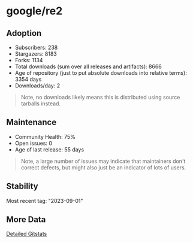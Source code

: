 # google/re2

## Adoption

- Subscribers: 238
- Stargazers: 8183
- Forks: 1134
- Total downloads (sum over all releases and artifacts): 8666
- Age of repository (just to put absolute downloads into relative terms): 3354 days
- Downloads/day: 2

> Note, no downloads likely means this is distributed using source tarballs instead.

## Maintenance

- Community Health: 75%
- Open issues: 0
- Age of last release: 55 days

> Note, a large number of issues may indicate that maintainers don't correct defects, but might also
> just be an indicator of lots of users.

## Stability

Most recent tag: "2023-09-01"

## More Data

[Detailed Gitstats](/bazel-catalog/gitstats/google/re2)

